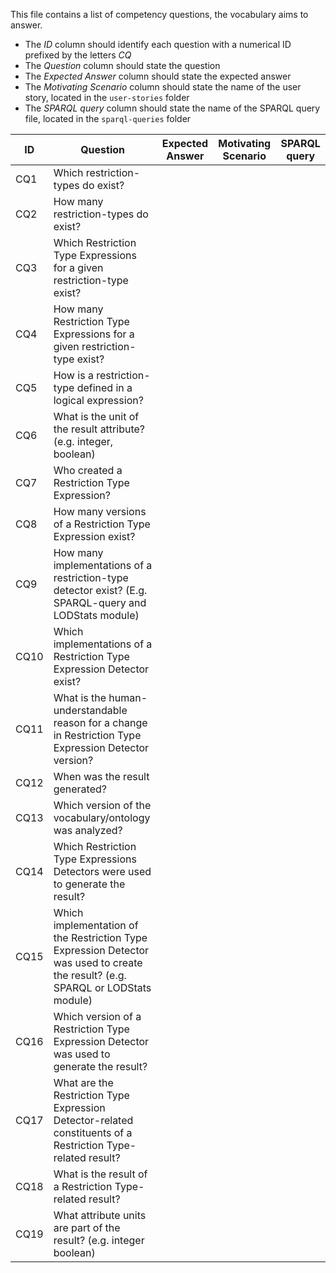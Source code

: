 This file contains a list of competency questions, the vocabulary aims to answer.

* The *ID* column should identify each question with a numerical ID prefixed by the letters *CQ*
* The *Question* column should state the question
* The *Expected Answer* column should state the expected answer
* The *Motivating Scenario* column should state the name of the user story, located in the `user-stories` folder
* The *SPARQL query* column should state the name of the SPARQL query file, located in the `sparql-queries` folder

| ID   | Question                           | Expected Answer                   | Motivating Scenario | SPARQL query          |
|------|------------------------------------|-----------------------------------|---------------------|-----------------------|
| CQ1  | Which restriction-types do exist?
| CQ2  | How many restriction-types do exist?
| CQ3  | Which Restriction Type Expressions for a given restriction-type exist?
| CQ4  | How many Restriction Type Expressions for a given restriction-type exist?
| CQ5  | How is a restriction-type defined in a logical expression?
| CQ6  | What is the unit of the result attribute? (e.g. integer, boolean)
| CQ7  | Who created a Restriction Type Expression?
| CQ8  | How many versions of a Restriction Type Expression exist?
| CQ9  | How many implementations of a restriction-type detector exist? (E.g. SPARQL-query and LODStats module)
| CQ10 | Which implementations of a Restriction Type Expression Detector exist?
| CQ11 | What is the human-understandable reason for a change in Restriction Type Expression Detector version?
| CQ12 | When was the result generated?
| CQ13 | Which version of the vocabulary/ontology was analyzed?
| CQ14 | Which Restriction Type Expressions Detectors were used to generate the result?
| CQ15 | Which implementation of the Restriction Type Expression Detector was used to create the result? (e.g. SPARQL or LODStats module)
| CQ16 | Which version of a Restriction Type Expression Detector was used to generate the result?
| CQ17 | What are the Restriction Type Expression Detector-related constituents of a Restriction Type-related result?
| CQ18 | What is the result of a Restriction Type-related result?
| CQ19 | What attribute units are part of the result? (e.g. integer boolean)


